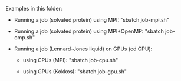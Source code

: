 Examples in this folder:

   * Running a job (solvated protein) using MPI: "sbatch job-mpi.sh"

   * Running a job (solvated protein) using MPI+OpenMP: "sbatch job-omp.sh"

   * Running a job (Lennard-Jones liquid) on GPUs (cd GPU):

        - using CPUs (MPI):  "sbatch job-cpu.sh"
        
        - using GPUs (Kokkos): "sbatch job-gpu.sh"
          
